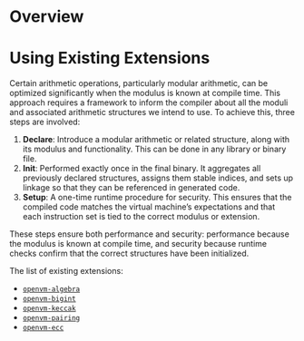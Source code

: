# Overview

# Using Existing Extensions

Certain arithmetic operations, particularly modular arithmetic, can be optimized significantly when the modulus is known at compile time.  This approach requires a framework to inform the compiler about all the moduli and associated arithmetic structures we intend to use. To achieve this, three steps are involved:

1. **Declare**: Introduce a modular arithmetic or related structure, along with its modulus and functionality. This can be done in any library or binary file.
2. **Init**: Performed exactly once in the final binary. It aggregates all previously declared structures, assigns them stable indices, and sets up linkage so that they can be referenced in generated code.
3. **Setup**: A one-time runtime procedure for security. This ensures that the compiled code matches the virtual machine’s expectations and that each instruction set is tied to the correct modulus or extension.

These steps ensure both performance and security: performance because the modulus is known at compile time, and security because runtime checks confirm that the correct structures have been initialized.

The list of existing extensions:

- [`openvm-algebra`](./custom-extensions/algebra.md)
- [`openvm-bigint`](./custom-extensions/bigint.md)
- [`openvm-keccak`](./custom-extensions/keccak.md)
- [`openvm-pairing`](./custom-extensions/pairing.md)
- [`openvm-ecc`](./custom-extensions/ecc.md)
